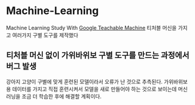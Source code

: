 # Machine-Learning

Machine Learning Study With [Google Teachable Machine](https://teachablemachine.withgoogle.com/)
티처블 머신을 가지고 여러가지 구별 도구를 제작했다

## 티처블 머신 없이 가위바위보 구별 도구를 만드는 과정에서 버그 발생
강아지 고양이 구별에 맞게 훈련된 모델이라서 오류가 난 것으로 추측된다. 가위바위보용 데이터를 가지고 직접 훈련시켜서 모델을 새로 만들어야 하는 것으로 보이는데 머신러닝을 조금 더 학습한 후에 해결할 계획이다.
